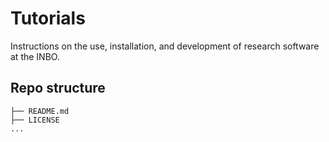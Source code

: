 # Tutorials

Instructions on the use, installation, and development of research software at the INBO.

## Repo structure

```
├── README.md
├── LICENSE
...
```

